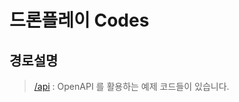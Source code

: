 # 드론플레이 Codes

## 경로설명
> [/api](https://github.com/theknightsfield/droneplaycodes/tree/master/api/) : OpenAPI 를 활용하는 예제 코드들이 있습니다.

